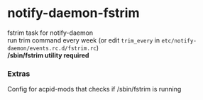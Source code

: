 # notify-daemon-fstrim
fstrim task for notify-daemon  
run trim command every week (or edit `trim_every` in `etc/notify-daemon/events.rc.d/fstrim.rc`)  
**/sbin/fstrim utility required**

### Extras
Config for acpid-mods that checks if /sbin/fstrim is running
